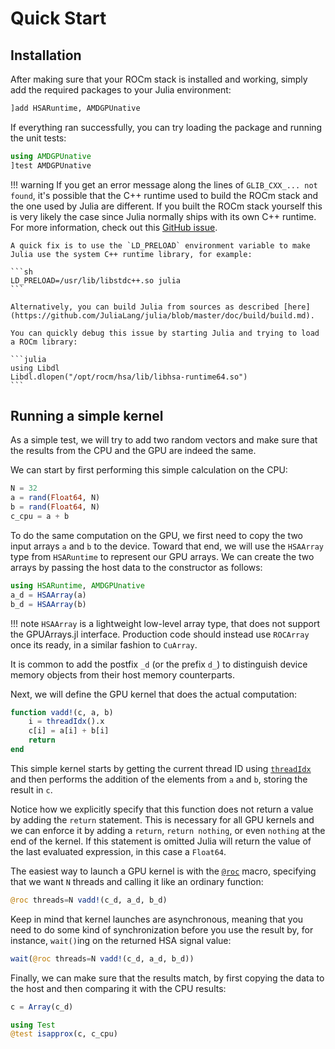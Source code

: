 # Quick Start

## Installation

After making sure that your ROCm stack is installed and working, simply add the required packages to your Julia environment:

```julia
]add HSARuntime, AMDGPUnative
```

If everything ran successfully, you can try loading the package and running the unit tests:

```julia
using AMDGPUnative
]test AMDGPUnative
```

!!! warning
    If you get an error message along the lines of `GLIB_CXX_... not found`, it's possible that the C++ runtime used to build the ROCm stack and the one used by Julia are different.
    If you built the ROCm stack yourself this is very likely the case since Julia normally ships with its own C++ runtime.
    For more information, check out this [GitHub issue](https://github.com/JuliaLang/julia/issues/34276).

    A quick fix is to use the `LD_PRELOAD` environment variable to make Julia use the system C++ runtime library, for example:

    ```sh
    LD_PRELOAD=/usr/lib/libstdc++.so julia
    ```

    Alternatively, you can build Julia from sources as described [here](https://github.com/JuliaLang/julia/blob/master/doc/build/build.md).

    You can quickly debug this issue by starting Julia and trying to load a ROCm library:

    ```julia
    using Libdl
    Libdl.dlopen("/opt/rocm/hsa/lib/libhsa-runtime64.so")
    ```

## Running a simple kernel

As a simple test, we will try to add two random vectors and make sure that the results from the CPU and the GPU are indeed the same.

We can start by first performing this simple calculation on the CPU:

```julia
N = 32
a = rand(Float64, N)
b = rand(Float64, N)
c_cpu = a + b
```

To do the same computation on the GPU, we first need to copy the two input arrays `a` and `b` to the device.
Toward that end, we will use the `HSAArray` type from `HSARuntime` to represent our GPU arrays.
We can create the two arrays by passing the host data to the constructor as follows:

```julia
using HSARuntime, AMDGPUnative
a_d = HSAArray(a)
b_d = HSAArray(b)
```

!!! note
    `HSAArray` is a lightweight low-level array type, that does not support the GPUArrays.jl interface.
    Production code should instead use `ROCArray` once its ready, in a similar fashion to `CuArray`.

It is common to add the postfix `_d` (or the prefix `d_`) to distinguish device memory objects from their host memory counterparts.

Next, we will define the GPU kernel that does the actual computation:

```julia
function vadd!(c, a, b)
    i = threadIdx().x
    c[i] = a[i] + b[i]
    return
end
```

This simple kernel starts by getting the current thread ID using [`threadIdx`](@ref) and then performs the addition of the elements from `a` and `b`, storing the result in `c`.

Notice how we explicitly specify that this function does not return a value by adding the `return` statement.
This is necessary for all GPU kernels and we can enforce it by adding a `return`, `return nothing`, or even `nothing` at the end of the kernel.
If this statement is omitted Julia will return the value of the last evaluated expression, in this case a `Float64`.

The easiest way to launch a GPU kernel is with the [`@roc`](@ref) macro, specifying that we want `N` threads and calling it like an ordinary function:

```julia
@roc threads=N vadd!(c_d, a_d, b_d)
```

Keep in mind that kernel launches are asynchronous, meaning that you need to do some kind of synchronization before you use the result by, for instance, `wait()`ing on the returned HSA signal value:

```julia
wait(@roc threads=N vadd!(c_d, a_d, b_d))
```

Finally, we can make sure that the results match, by first copying the data to the host and then comparing it with the CPU results:

```julia
c = Array(c_d)

using Test
@test isapprox(c, c_cpu)
```


